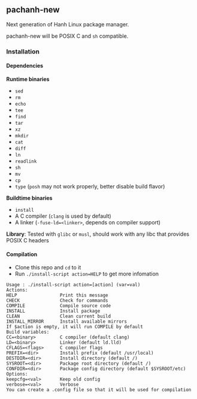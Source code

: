 ## pachanh-new
Next generation of Hanh Linux package manager. 

pachanh-new will be POSIX C and `sh` compatible.
### Installation
#### Dependencies
**Runtime binaries**
- `sed`
- `rm`
- `echo`
- `tee`
- `find`
- `tar`
- `xz`
- `mkdir`
- `cat`
- `diff`
- `ln`
- `readlink`
- `sh` 
- `mv`
- `cp`
- `type` (`posh` may not work properly, better disable build flavor)

**Buildtime binaries**
- `install`
- A C compiler (`clang` is used by default)
- A linker (`-fuse-ld=<linker>`, depends on compiler support)

**Library**: Tested with `glibc` or `musl`, should work with any libc that provides POSIX C headers
#### Compilation
- Clone this repo and `cd` to it
- Run `./install-script action=HELP` to get more infomation 
```
Usage : ./install-script action=[action] (var=val)
Actions:
HELP                Print this message
CHECK               Check for commands
COMPILE             Compile source code
INSTALL             Install package
CLEAN               Clean current build
INSTALL_MIRROR      Install available mirrors
If $action is empty, it will run COMPILE by default
Build variables:
CC=<binary>         C compiler (default clang)
LD=<binary>         Linker (default ld.lld)
CFLAGS=<flags>      C compiler flags
PREFIX=<dir>        Install prefix (default /usr/local)
DESTDIR=<dir>       Install directory (default /)
SYSROOT=<dir>       Package root directory (default /)
CONFDIR=<dir>       Package config directory (default $SYSROOT/etc)
Options:
keepcfg=<val>       Keep old config
verbose=<val>       Verbose
You can create a .config file so that it will be used for compilation
```

